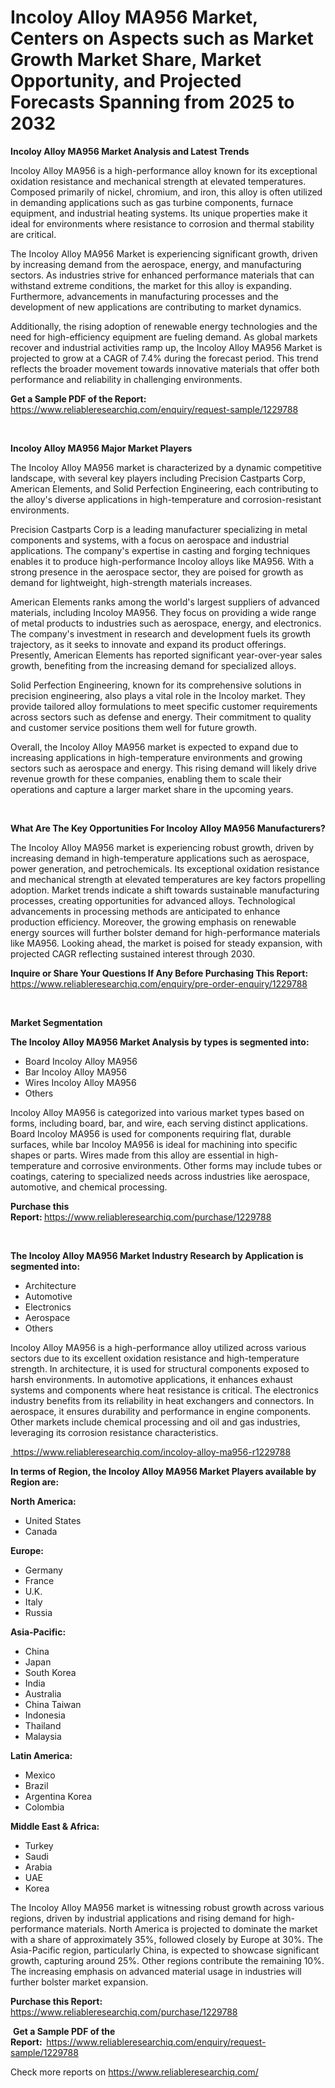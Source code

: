 <p><h1>Incoloy Alloy MA956 Market, Centers on Aspects such as Market Growth Market Share, Market Opportunity, and Projected Forecasts Spanning from 2025 to 2032</h1></p><p><strong>Incoloy Alloy MA956 Market Analysis and Latest Trends</strong></p>
<p><p>Incoloy Alloy MA956 is a high-performance alloy known for its exceptional oxidation resistance and mechanical strength at elevated temperatures. Composed primarily of nickel, chromium, and iron, this alloy is often utilized in demanding applications such as gas turbine components, furnace equipment, and industrial heating systems. Its unique properties make it ideal for environments where resistance to corrosion and thermal stability are critical.</p><p>The Incoloy Alloy MA956 Market is experiencing significant growth, driven by increasing demand from the aerospace, energy, and manufacturing sectors. As industries strive for enhanced performance materials that can withstand extreme conditions, the market for this alloy is expanding. Furthermore, advancements in manufacturing processes and the development of new applications are contributing to market dynamics.</p><p>Additionally, the rising adoption of renewable energy technologies and the need for high-efficiency equipment are fueling demand. As global markets recover and industrial activities ramp up, the Incoloy Alloy MA956 Market is projected to grow at a CAGR of 7.4% during the forecast period. This trend reflects the broader movement towards innovative materials that offer both performance and reliability in challenging environments.</p></p>
<p><strong>Get a Sample PDF of the Report:&nbsp;</strong> <a href="https://www.reliableresearchiq.com/enquiry/request-sample/1229788?utm_campaign=1123&utm_medium=2&utm_source=Github&utm_content=ia&utm_term=02022025&utm_id=incoloy-alloy-ma956">https://www.reliableresearchiq.com/enquiry/request-sample/1229788</a></p>
<p>&nbsp;</p>
<p><strong>Incoloy Alloy MA956 Major Market Players</strong></p>
<p><p>The Incoloy Alloy MA956 market is characterized by a dynamic competitive landscape, with several key players including Precision Castparts Corp, American Elements, and Solid Perfection Engineering, each contributing to the alloy's diverse applications in high-temperature and corrosion-resistant environments.</p><p>Precision Castparts Corp is a leading manufacturer specializing in metal components and systems, with a focus on aerospace and industrial applications. The company's expertise in casting and forging techniques enables it to produce high-performance Incoloy alloys like MA956. With a strong presence in the aerospace sector, they are poised for growth as demand for lightweight, high-strength materials increases. </p><p>American Elements ranks among the world's largest suppliers of advanced materials, including Incoloy MA956. They focus on providing a wide range of metal products to industries such as aerospace, energy, and electronics. The company's investment in research and development fuels its growth trajectory, as it seeks to innovate and expand its product offerings. Presently, American Elements has reported significant year-over-year sales growth, benefiting from the increasing demand for specialized alloys.</p><p>Solid Perfection Engineering, known for its comprehensive solutions in precision engineering, also plays a vital role in the Incoloy market. They provide tailored alloy formulations to meet specific customer requirements across sectors such as defense and energy. Their commitment to quality and customer service positions them well for future growth.</p><p>Overall, the Incoloy Alloy MA956 market is expected to expand due to increasing applications in high-temperature environments and growing sectors such as aerospace and energy. This rising demand will likely drive revenue growth for these companies, enabling them to scale their operations and capture a larger market share in the upcoming years.</p></p>
<p>&nbsp;</p>
<p><strong>What Are The Key Opportunities For Incoloy Alloy MA956 Manufacturers?</strong></p>
<p><p>The Incoloy Alloy MA956 market is experiencing robust growth, driven by increasing demand in high-temperature applications such as aerospace, power generation, and petrochemicals. Its exceptional oxidation resistance and mechanical strength at elevated temperatures are key factors propelling adoption. Market trends indicate a shift towards sustainable manufacturing processes, creating opportunities for advanced alloys. Technological advancements in processing methods are anticipated to enhance production efficiency. Moreover, the growing emphasis on renewable energy sources will further bolster demand for high-performance materials like MA956. Looking ahead, the market is poised for steady expansion, with projected CAGR reflecting sustained interest through 2030.</p></p>
<p><strong>Inquire or Share Your Questions If Any Before Purchasing This Report:</strong> <a href="https://www.reliableresearchiq.com/enquiry/pre-order-enquiry/1229788?utm_campaign=1123&utm_medium=2&utm_source=Github&utm_content=ia&utm_term=02022025&utm_id=incoloy-alloy-ma956">https://www.reliableresearchiq.com/enquiry/pre-order-enquiry/1229788</a></p>
<p>&nbsp;</p>
<p><strong>Market Segmentation</strong></p>
<p><strong>The Incoloy Alloy MA956 Market Analysis by types is segmented into:</strong></p>
<p><ul><li>Board Incoloy Alloy MA956</li><li>Bar Incoloy Alloy MA956</li><li>Wires Incoloy Alloy MA956</li><li>Others</li></ul></p>
<p><p>Incoloy Alloy MA956 is categorized into various market types based on forms, including board, bar, and wire, each serving distinct applications. Board Incoloy MA956 is used for components requiring flat, durable surfaces, while bar Incoloy MA956 is ideal for machining into specific shapes or parts. Wires made from this alloy are essential in high-temperature and corrosive environments. Other forms may include tubes or coatings, catering to specialized needs across industries like aerospace, automotive, and chemical processing.</p></p>
<p><strong>Purchase this Report:&nbsp;</strong><a href="https://www.reliableresearchiq.com/purchase/1229788?utm_campaign=1123&utm_medium=2&utm_source=Github&utm_content=ia&utm_term=02022025&utm_id=incoloy-alloy-ma956">https://www.reliableresearchiq.com/purchase/1229788</a></p>
<p>&nbsp;</p>
<p><strong>The Incoloy Alloy MA956 Market Industry Research by Application is segmented into:</strong></p>
<p><ul><li>Architecture</li><li>Automotive</li><li>Electronics</li><li>Aerospace</li><li>Others</li></ul></p>
<p><p>Incoloy Alloy MA956 is a high-performance alloy utilized across various sectors due to its excellent oxidation resistance and high-temperature strength. In architecture, it is used for structural components exposed to harsh environments. In automotive applications, it enhances exhaust systems and components where heat resistance is critical. The electronics industry benefits from its reliability in heat exchangers and connectors. In aerospace, it ensures durability and performance in engine components. Other markets include chemical processing and oil and gas industries, leveraging its corrosion resistance characteristics.</p></p>
<p><a href="https://www.reliableresearchiq.com/incoloy-alloy-ma956-r1229788?utm_campaign=1123&utm_medium=2&utm_source=Github&utm_content=ia&utm_term=02022025&utm_id=incoloy-alloy-ma956">&nbsp;https://www.reliableresearchiq.com/incoloy-alloy-ma956-r1229788</a></p>
<p><strong>In terms of Region, the Incoloy Alloy MA956 Market Players available by Region are:</strong></p>
<p>
    <p> <strong> North America: </strong>
        <ul>
            <li>United States</li>
            <li>Canada</li>
        </ul>
        </p> 
    <p> <strong> Europe: </strong>
        <ul>
            <li>Germany</li>
            <li>France</li>
            <li>U.K.</li>
            <li>Italy</li>
            <li>Russia</li>
        </ul>
        </p> 
    <p> <strong> Asia-Pacific: </strong>
        <ul>
            <li>China</li>
            <li>Japan</li>
            <li>South Korea</li>
            <li>India</li>
            <li>Australia</li>
            <li>China Taiwan</li>
            <li>Indonesia</li>
            <li>Thailand</li>
            <li>Malaysia</li>
        </ul>
        </p> 
    <p> <strong> Latin America: </strong>
        <ul>
            <li>Mexico</li>
            <li>Brazil</li>
            <li>Argentina Korea</li>
            <li>Colombia</li>
        </ul>
        </p> 
    <p> <strong> Middle East & Africa: </strong>
        <ul>
            <li>Turkey</li>
            <li>Saudi</li>
            <li>Arabia</li>
            <li>UAE</li>
            <li>Korea</li>
        </ul>
    </p>
    </p>
<p><p>The Incoloy Alloy MA956 market is witnessing robust growth across various regions, driven by industrial applications and rising demand for high-performance materials. North America is projected to dominate the market with a share of approximately 35%, followed closely by Europe at 30%. The Asia-Pacific region, particularly China, is expected to showcase significant growth, capturing around 25%. Other regions contribute the remaining 10%. The increasing emphasis on advanced material usage in industries will further bolster market expansion.</p></p>
<p><strong>Purchase this Report: </strong><a href="https://www.reliableresearchiq.com/purchase/1229788?utm_campaign=1123&utm_medium=2&utm_source=Github&utm_content=ia&utm_term=02022025&utm_id=incoloy-alloy-ma956">https://www.reliableresearchiq.com/purchase/1229788</a></p>
<p>&nbsp;<strong>Get a Sample PDF of the Report:&nbsp;&nbsp;</strong><a href="https://www.reliableresearchiq.com/enquiry/request-sample/1229788?utm_campaign=1123&utm_medium=2&utm_source=Github&utm_content=ia&utm_term=02022025&utm_id=incoloy-alloy-ma956">https://www.reliableresearchiq.com/enquiry/request-sample/1229788</a></p>
<p><strong></strong></p>
<p>Check more reports on <a href="https://www.reliableresearchiq.com/?utm_campaign=1123&utm_medium=2&utm_source=Github&utm_content=ia&utm_term=02022025&utm_id=incoloy-alloy-ma956">https://www.reliableresearchiq.com/</a></p>